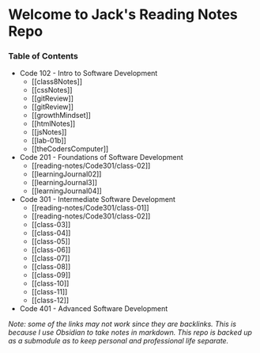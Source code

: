 # Welcome to Jack's Reading Notes Repo
### Table of Contents
  - Code 102 - Intro to Software Development
	  - [[class8Notes]]
	  - [[cssNotes]]
	  - [[gitReview]]
	  - [[gitReview]]
	  - [[growthMindset]]
	  - [[htmlNotes]]
	  - [[jsNotes]]
	  - [[lab-01b]]
	  - [[theCodersComputer]]
  - Code 201 - Foundations of Software Development
	  - [[reading-notes/Code301/class-02]]
	  - [[learningJournal02]]
	  - [[learningJournal3]]
	  - [[learningJournal04]]
  - Code 301 - Intermediate Software Development
	  - [[reading-notes/Code301/class-01]]
	  - [[reading-notes/Code301/class-02]]
	  - [[class-03]]
	  - [[class-04]]
	  - [[class-05]]
	  - [[class-06]]
	  - [[class-07]]
	  - [[class-08]]
	  - [[class-09]]
	  - [[class-10]]
	  - [[class-11]]
	  - [[class-12]]
  - Code 401 - Advanced Software Development

*Note: some of the links may not work since they are backlinks. This is because I use Obsidian to take notes in markdown. This repo is backed up as a submodule as to keep personal and professional life separate.*